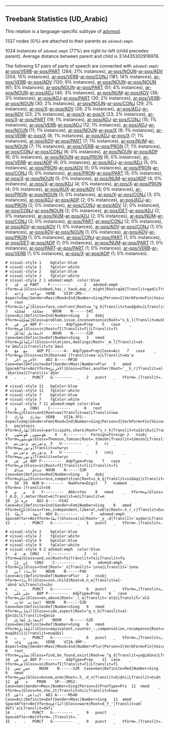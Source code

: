 

--------------------------------------------------------------------------------

## Treebank Statistics (UD_Arabic)

This relation is a language-specific subtype of [advmod]().

1337 nodes (0%) are attached to their parents as `advmod:emph`.

1034 instances of `advmod:emph` (77%) are right-to-left (child precedes parent).
Average distance between parent and child is 3.14435302916978.

The following 57 pairs of parts of speech are connected with `advmod:emph`: [ar-pos/VERB]()-[ar-pos/PART]() (284; 21% instances), [ar-pos/NOUN]()-[ar-pos/ADV]() (204; 15% instances), [ar-pos/VERB]()-[ar-pos/CONJ]() (181; 14% instances), [ar-pos/VERB]()-[ar-pos/ADV]() (120; 9% instances), [ar-pos/NOUN]()-[ar-pos/NOUN]() (61; 5% instances), [ar-pos/NOUN]()-[ar-pos/PART]() (51; 4% instances), [ar-pos/NOUN]()-[ar-pos/ADJ]() (40; 3% instances), [ar-pos/NUM]()-[ar-pos/ADV]() (36; 3% instances), [ar-pos/ADJ]()-[ar-pos/PART]() (30; 2% instances), [ar-pos/VERB]()-[ar-pos/NOUN]() (30; 2% instances), [ar-pos/NOUN]()-[ar-pos/CONJ]() (29; 2% instances), [ar-pos/X]()-[ar-pos/ADV]() (28; 2% instances), [ar-pos/ADJ]()-[ar-pos/ADV]() (23; 2% instances), [ar-pos/X]()-[ar-pos/X]() (23; 2% instances), [ar-pos/X]()-[ar-pos/PART]() (19; 1% instances), [ar-pos/ADJ]()-[ar-pos/CONJ]() (15; 1% instances), [ar-pos/VERB]()-[ar-pos/ADJ]() (12; 1% instances), [ar-pos/ADJ]()-[ar-pos/NOUN]() (11; 1% instances), [ar-pos/NOUN]()-[ar-pos/X]() (8; 1% instances), [ar-pos/VERB]()-[ar-pos/X]() (8; 1% instances), [ar-pos/ADJ]()-[ar-pos/X]() (7; 1% instances), [ar-pos/ADV]()-[ar-pos/PART]() (7; 1% instances), [ar-pos/NUM]()-[ar-pos/NOUN]() (7; 1% instances), [ar-pos/VERB]()-[ar-pos/PRON]() (7; 1% instances), [ar-pos/CONJ]()-[ar-pos/CONJ]() (6; 0% instances), [ar-pos/NOUN]()-[ar-pos/ADP]() (6; 0% instances), [ar-pos/NOUN]()-[ar-pos/PRON]() (6; 0% instances), [ar-pos/VERB]()-[ar-pos/ADP]() (6; 0% instances), [ar-pos/ADJ]()-[ar-pos/ADJ]() (5; 0% instances), [ar-pos/PRON]()-[ar-pos/ADV]() (5; 0% instances), [ar-pos/PRON]()-[ar-pos/CONJ]() (5; 0% instances), [ar-pos/PRON]()-[ar-pos/PART]() (5; 0% instances), [ar-pos/X]()-[ar-pos/NOUN]() (5; 0% instances), [ar-pos/NUM]()-[ar-pos/ADP]() (4; 0% instances), [ar-pos/X]()-[ar-pos/ADJ]() (4; 0% instances), [ar-pos/X]()-[ar-pos/PRON]() (4; 0% instances), [ar-pos/AUX]()-[ar-pos/ADV]() (3; 0% instances), [ar-pos/PRON]()-[ar-pos/NOUN]() (3; 0% instances), [ar-pos/X]()-[ar-pos/CONJ]() (3; 0% instances), [ar-pos/ADJ]()-[ar-pos/ADP]() (2; 0% instances), [ar-pos/ADJ]()-[ar-pos/PRON]() (2; 0% instances), [ar-pos/CONJ]()-[ar-pos/ADV]() (2; 0% instances), [ar-pos/CONJ]()-[ar-pos/NOUN]() (2; 0% instances), [ar-pos/DET]()-[ar-pos/ADJ]() (2; 0% instances), [ar-pos/NUM]()-[ar-pos/ADJ]() (2; 0% instances), [ar-pos/NUM]()-[ar-pos/CONJ]() (2; 0% instances), [ar-pos/PART]()-[ar-pos/CONJ]() (2; 0% instances), [ar-pos/ADV]()-[ar-pos/ADV]() (1; 0% instances), [ar-pos/ADV]()-[ar-pos/CONJ]() (1; 0% instances), [ar-pos/ADV]()-[ar-pos/NOUN]() (1; 0% instances), [ar-pos/ADV]()-[ar-pos/PRON]() (1; 0% instances), [ar-pos/CONJ]()-[ar-pos/PART]() (1; 0% instances), [ar-pos/DET]()-[ar-pos/ADP]() (1; 0% instances), [ar-pos/NUM]()-[ar-pos/PART]() (1; 0% instances), [ar-pos/PART]()-[ar-pos/PART]() (1; 0% instances), [ar-pos/VERB]()-[ar-pos/VERB]() (1; 0% instances), [ar-pos/X]()-[ar-pos/ADP]() (1; 0% instances).


~~~ conllu
# visual-style 1	bgColor:blue
# visual-style 1	fgColor:white
# visual-style 2	bgColor:blue
# visual-style 2	fgColor:white
# visual-style 2 1 advmod:emph	color:blue
1	قد	قَد	PART	F---------	_	2	advmod:emph	_	Vform=قَد|Gloss=indeed,has_/_have,may_/_might|Root=qad|Translit=qad|LTranslit=qad
2	تواجه	وَاجَه	VERB	VIIP-2MS--	Aspect=Imp|Gender=Masc|Mood=Ind|Number=Sing|Person=2|VerbForm=Fin|Voice=Pass	0	root	_	Vform=تُوَاجَهُ|Gloss=face,confront|Root=w_^g_h|Translit=tuwāǧahu|LTranslit=wāǧah
3	مشكلة	مُشكِلَة	NOUN	N------S4I	Case=Acc|Definite=Ind|Number=Sing	2	dobj	_	Vform=مُشكِلَةً|Gloss=problem,issue,inconvenience|Root=^s_k_l|Translit=muškilatan|LTranslit=muškilat
4	في	فِي	ADP	P---------	AdpType=Prep	5	case	_	Vform=فِي|Gloss=in|Root=fI|Translit=fī|LTranslit=fī
5	التعامل	تَعَامُل	NOUN	N------S2D	Case=Gen|Definite=Def|Number=Sing	3	nmod	_	Vform=اَلتَّعَامُلِ|Gloss=relations,dealings|Root=`_m_l|Translit=at-taʿāmuli|LTranslit=taʿāmul
6	مع	مَعَ	ADP	PI------4-	AdpType=Prep|Case=Acc	7	case	_	Vform=مَعَ|Gloss=with|Root=ma`|Translit=maʿa|LTranslit=maʿa
7	الآخرين	آخَر	ADJ	A-----MP2D	Case=Gen|Definite=Def|Gender=Masc|Number=Plur	5	amod	_	SpaceAfter=No|Vform=اَلآخَرِينَ|Gloss=other,another|Root='__h_r|Translit=al-ʾāḫarīna|LTranslit=ʾāḫar
8	.	.	PUNCT	G---------	_	2	punct	_	Vform=.|Translit=.

~~~


~~~ conllu
# visual-style 11	bgColor:blue
# visual-style 11	fgColor:white
# visual-style 7	bgColor:blue
# visual-style 7	fgColor:white
# visual-style 7 11 advmod:emph	color:blue
1	و	وَ	CONJ	C---------	_	0	root	_	Vform=وَ|Gloss=and|Root=wa|Translit=wa|LTranslit=wa
2	تشارك	شَارَك	VERB	VIIA-3FS--	Aspect=Imp|Gender=Fem|Mood=Ind|Number=Sing|Person=3|VerbForm=Fin|Voice=Act	1	parataxis	_	Vform=تُشَارِكُ|Gloss=participate,share|Root=^s_r_k|Translit=tušāriku|LTranslit=šārak
3	طومسون	طُومسُون	X	X---------	Foreign=Foreign	2	nsubj	_	Vform=طُومسُون|Gloss=Thomson,Tomson|Root=.tUmsUn|Translit=ṭūmsūn|LTranslit=ṭūmsūn
4	وتوريس	وتوريس	X	U---------	_	3	cc	_	Vform=وتوريس|Translit=wtwrys
5	وتوريس	وتوريس	X	U---------	_	3	conj	_	Vform=وتوريس|Translit=wtwrys
6	في	فِي	ADP	P---------	AdpType=Prep	7	case	_	Vform=فِي|Gloss=in|Root=fI|Translit=fī|LTranslit=fī
7	سباق	سِبَاق	NOUN	N------S2R	Case=Gen|Definite=Red|Number=Sing	2	dobj	_	Vform=سِبَاقِ|Gloss=race,competition|Root=s_b_q|Translit=sibāqi|LTranslit=sibāq
8	50	50	NUM	Q---------	NumForm=Digit	7	nummod	_	Vform=٥٠|Translit=50
9	م	م	X	Y---------	Abbr=Yes	8	nmod	_	Vform=م|Gloss=(_A.D._),meter|Root=m|Translit=m|LTranslit=m
10	حرة	حُرّ	ADJ	A-----FS4I	Case=Acc|Definite=Ind|Gender=Fem|Number=Sing	8	amod	_	Vform=حُرَّةً|Gloss=free,independent,liberal,noble|Root=.h_r_r|Translit=ḥurratan|LTranslit=ḥurr
11	ايضا	أَيضًا	ADV	D---------	_	7	advmod:emph	_	SpaceAfter=No|Vform=أَيضًا|Gloss=also|Root='_y_.d|Translit=ʾayḍan|LTranslit=ʾayḍan
12	.	.	PUNCT	G---------	_	1	punct	_	Vform=.|Translit=.

~~~


~~~ conllu
# visual-style 2	bgColor:blue
# visual-style 2	fgColor:white
# visual-style 9	bgColor:blue
# visual-style 9	fgColor:white
# visual-style 9 2 advmod:emph	color:blue
1	ف	فَ	CONJ	C---------	_	2	cc	_	Vform=فَ|Gloss=and,so|Root=fa|Translit=fa|LTranslit=fa
2	إن	إِنَّ	CONJ	C---------	_	9	advmod:emph	_	Vform=إِنَّ|Gloss=that|Root='_n|Translit=ʾinna|LTranslit=ʾinna
3	الأبناء	اِبن	NOUN	N------P4D	Case=Acc|Definite=Def|Number=Plur	2	nsubj	_	Vform=اَلأَبنَاءَ|Gloss=son,child|Root=b_n_w|Translit=al-ʾabnāʾa|LTranslit=ibn
4	ـ	ـ	PUNCT	G---------	_	6	punct	_	Vform=ـ|Translit=ـ
5	على	عَلَى	ADP	P---------	AdpType=Prep	6	case	_	Vform=عَلَى|Gloss=on,above|Root=`_l_w|Translit=ʿalā|LTranslit=ʿalā
6	الجانب	جَانِب	NOUN	N------S2D	Case=Gen|Definite=Def|Number=Sing	9	nmod	_	Vform=اَلجَانِبِ|Gloss=side,aspect|Root=^g_n_b|Translit=al-ǧānibi|LTranslit=ǧānib
7	المقابل	مُقَابِل	NOUN	N------S2D	Case=Gen|Definite=Def|Number=Sing	6	nmod	_	Vform=اَلمُقَابِلِ|Gloss=equivalent,counter_-,compensation,recompense|Root=q_b_l|Translit=al-muqābili|LTranslit=muqābil
8	ـ	ـ	PUNCT	G---------	_	6	punct	_	Vform=ـ|Translit=ـ
9	يجدون	وَجَد	VERB	VIIA-3MP--	Aspect=Imp|Gender=Masc|Mood=Ind|Number=Plur|Person=3|VerbForm=Fin|Voice=Act	0	root	_	Vform=يَجِدُونَ|Gloss=find,be_found,exist|Root=w_^g_d|Translit=yaǧidūna|LTranslit=waǧad
10	في	فِي	ADP	P---------	AdpType=Prep	11	case	_	Vform=فِي|Gloss=in|Root=fI|Translit=fī|LTranslit=fī
11	حضن	حِضن	NOUN	N------S2R	Case=Gen|Definite=Red|Number=Sing	9	nmod	_	Vform=حِضنِ|Gloss=bosom,arms|Root=.h_.d_n|Translit=ḥiḍni|LTranslit=ḥiḍn
12	ه	هُوَ	PRON	SP---3MS2-	Case=Gen|Gender=Masc|Number=Sing|Person=3|PronType=Prs	11	nmod	_	Vform=هِ|Gloss=he,she,it|Translit=hi|LTranslit=huwa
13	الدافئ	دَافِئ	ADJ	A-----MS4D	Case=Acc|Definite=Def|Gender=Masc|Number=Sing	11	amod	_	SpaceAfter=No|Vform=اَلدَّافِئَ|Gloss=warm|Root=d_f_'|Translit=ad-dāfiʾa|LTranslit=dāfiʾ
14	.	.	PUNCT	G---------	_	9	punct	_	SpaceAfter=No|Vform=.|Translit=.
15	.	.	PUNCT	G---------	_	9	punct	_	Vform=.|Translit=.

~~~


